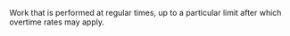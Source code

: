 Work that is performed at regular times, up to a particular limit after which overtime rates may apply.
